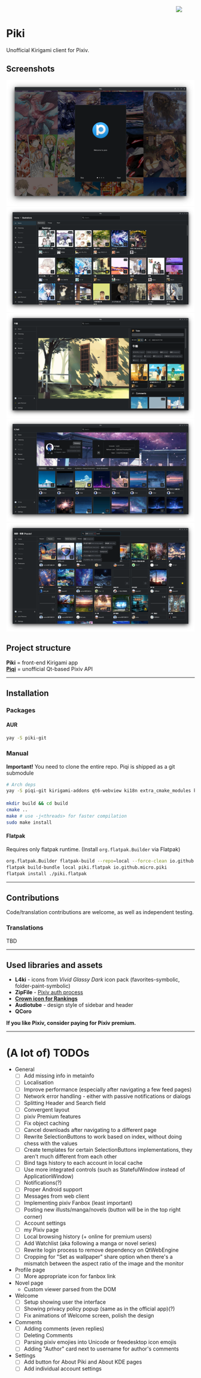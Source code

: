 <img align="right" width="10%" src="io.github.micro.piki.svg">
<br/>

# Piki

Unofficial Kirigami client for Pixiv.

## Screenshots

![](screenshots/1_welcome.png)
![](screenshots/2_home.png)
![](screenshots/3_illust_view.png)
![](screenshots/4_profile_view.png)
![](screenshots/5_search_with_tag_suggestions.png)

## Project structure
**Piki** = front-end Kirigami app\
**[Piqi](https://github.com/MicrogamerCz/Piqi)** = unofficial Qt-based Pixiv API

---

## Installation

### Packages

#### AUR
```sh
yay -S piki-git
```

### Manual
**Important!** You need to clone the entire repo. Piqi is shipped as a git submodule

```sh
# Arch deps
yay -S piqi-git kirigami-addons qt6-webview ki18n extra_cmake_modules kwallet kconfig futuresql qcoro

mkdir build && cd build
cmake ..
make # use -j<threads> for faster compilation
sudo make install
```

#### Flatpak
Requires only flatpak runtime. (Install `org.flatpak.Builder` via Flatpak)
```sh
org.flatpak.Builder flatpak-build --repo=local --force-clean io.github.micro.piki.json
flatpak build-bundle local piki.flatpak io.github.micro.piki
flatpak install ./piki.flatpak
```

---

## Contributions

Code/translation contributions are welcome, as well as independent testing.

### Translations
TBD

---

## Used libraries and assets
- **L4ki** - icons from *Vivid Glassy Dark* icon pack (favorites-symbolic, folder-paint-symbolic)
- **ZipFile** - [Pixiv auth process](https://gist.github.com/ZipFile/c9ebedb224406f4f11845ab700124362)
- [**Crown icon for Rankings**](https://www.svgrepo.com/svg/120683/royal-crown)
- **Audiotube** - design style of sidebar and header
- **QCoro**

**If you like Pixiv, consider paying for Pixiv premium.**

---

# (A lot of) TODOs
- General
  - [ ] Add missing info in metainfo
  - [ ] Localisation
  - [ ] Improve performance (especially after navigating a few feed pages)
  - [ ] Network error handling - either with passive notifications or dialogs
  - [ ] Splitting Header and Search field
  - [ ] Convergent layout
  - [ ] pixiv Premium features
  - [ ] Fix object caching
  - [ ] Cancel downloads after navigating to a different page
  - [ ] Rewrite SelectionButtons to work based on index, without doing chess with the values
  - [ ] Create templates for certain SelectionButtons implementations, they aren't much different from each other
  - [ ] Bind tags history to each account in local cache
  - [ ] Use more integrated controls (such as StatefulWindow instead of ApplicationWindow)
  - [ ] Notifications(?)
  - [ ] Proper Android support
  - [ ] Messages from web client
  - [ ] Implementing pixiv Fanbox (least important)
  - [ ] Posting new illusts/manga/novels (button will be in the top right corner)
  - [ ] Account settings
  - [ ] my Pixiv page
  - [ ] Local browsing history (+ online for premium users)
  - [ ] Add Watchlist (aka following a manga or novel series)
  - [ ] Rewrite login process to remove dependency on QtWebEngine
  - [ ] Cropping for "Set as wallpaper" share option when there's a mismatch between the aspect ratio of the image and the monitor
- Profile page
  - [ ] More appropriate icon for fanbox link
- Novel page
  - Custom viewer parsed from the DOM
- Welcome
  - [ ] Setup showing user the interface
  - [ ] Showing privacy policy popup (same as in the official app)(?)
  - [ ] Fix animations of Welcome screen, polish the design
- Comments
  - [ ] Adding comments (even replies)
  - [ ] Deleting Comments
  - [ ] Parsing pixiv emojies into Unicode or freedesktop icon emojis
  - [ ] Adding "Author" card next to username for author's comments
- Settings
  - [ ] Add button for About Piki and About KDE pages
  - [ ] Add individual account settings
